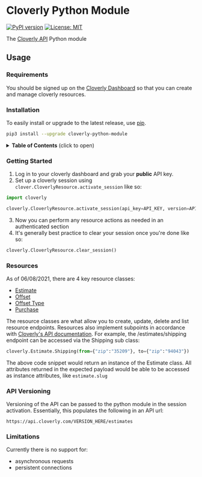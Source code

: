 # Cloverly Python Module
[![PyPI version](https://badge.fury.io/py/cloverly-python-module.svg)](https://badge.fury.io/py/cloverly-python-module)
[![License: MIT](https://img.shields.io/badge/License-MIT-yellow.svg)](https://opensource.org/licenses/MIT)

The [Cloverly API](https://www.cloverly.com/carbon-offset-documentation "Cloverly API") Python module

Usage
------
### Requirements
You should be signed up on the [Cloverly Dashboard](https://dashboard.cloverly.com/user/new)  so that you can create and manage cloverly resources.
### Installation
To easily install or upgrade to the latest release, use [pip](http://www.pip-installer.org/).
```bash
pip3 install --upgrade cloverly-python-module
```
<details>
<summary><b>Table of Contents</b> (click to open)</summary>
<!-- MarkdownTOC -->

1. [Getting started](#getting-started)
2. [Resources](#resources)
3. [API Versioning](#api-versioning)
4. [Limitations](#limitations)

<!-- /MarkdownTOC -->
</details>

### Getting Started <a name="getting-started"></a>
1. Log in to your cloverly dashboard and grab your **public** API key.
2. Set up a cloverly session using `clover.CloverlyResource.activate_session` like so:
```python
import cloverly

cloverly.CloverlyResource.activate_session(api_key=API_KEY, version=API_VERSION)
```
3. Now you can perform any resource actions as needed in an authenticated section
4. It's generally best practice to clear your session once you're done like so:
```python
cloverly.CloverlyResource.clear_session()
```

### Resources <a name="resources"></a>
As of 06/08/2021, there are 4 key resource classes:
  - [Estimate](#estimate)
  - [Offset](#offset)
  - [Offset Type](#offset-type)
  - [Purchase](#purchase)

The resource classes are what allow you to create, update, delete and list resource endpoints. Resources also implement subpoints in accordance with [Cloverly's API documentation](https://www.cloverly.com/carbon-offset-documentation). For example, the /estimates/shipping endpoint can be accessed via the Shipping sub class:
```python
cloverly.Estimate.Shipping(from={"zip":"35209"}, to={"zip":"94043"})
```
The above code snippet would return an instance of the Estimate class. All attributes returned in the expected payload would be able to be accessed as instance attributes, like `estimate.slug`

### API Versioning <a name="api-versioning"></a>
Versioning of the API can be passed to the python module in the session activation. Essentially, this populates the following in an API url:
```
https://api.cloverly.com/VERSION_HERE/estimates
```
### Limitations <a name="limitations"></a>
Currently there is no support for:
- asynchronous requests
- persistent connections
